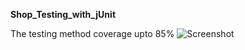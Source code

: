 <b>Shop_Testing_with_jUnit</b>

The testing method coverage upto 85%
![Screenshot](https://user-images.githubusercontent.com/53114804/203353350-2b7b5d6b-77c8-45e1-b5e1-558e473a370e.png)

